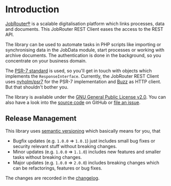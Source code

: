 # Introduction

[JobRouter®](https://www.jobrouter.com/) is a scalable digitalisation platform
which links processes, data and documents. This JobRouter REST Client eases the
access to the REST API.

The library can be used to automate tasks in PHP scripts like importing or
synchronising data in the JobData module, start processes or working with
archive documents. The authentication is done in the background, so you
concentrate on your business domain.

The [PSR-7 standard](https://www.php-fig.org/psr/psr-7/) is used, so you'll
get in touch with objects which implements the `ResponseInterface`.
Currently, the JobRouter REST Client uses
[nyholm/psr7](https://github.com/nyholm/psr7>) for the PSR-7 implementation
and [Buzz](https://github.com/kriswallsmith/buzz>) as HTTP client. But that
shouldn't bother you.

The library is available under the
[GNU General Public License v2.0](https://github.com/jobrouter/php-rest-client/blob/main/LICENSE.txt).
You can also have a look into the
[source code](https://github.com/jobrouter/php-rest-client) on GitHub or
[file an issue](https://github.com/jobrouter/php-rest-client/issues).


## Release Management

This library uses [semantic versioning](https://semver.org/) which basically
means for you, that

- Bugfix updates (e.g. `1.0.0` => `1.0.1`) just includes small bug fixes or
  security relevant stuff without breaking changes.
- Minor updates (e.g. `1.0.0` => `1.1.0`) includes new features and smaller
  tasks without breaking changes.
- Major updates (e.g. `1.0.0` => `2.0.0`) includes breaking changes which can be
  refactorings, features or bug fixes.

The changes are recorded in the
[changelog](https://github.com/jobrouter/php-rest-client/blob/main/CHANGELOG.md).
